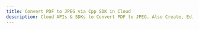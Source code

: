 ---title: Convert PDF to JPEG via Cpp SDK in Clouddescription: Cloud APIs & SDKs to Convert PDF to JPEG. Also Create, Edit & Render Microsoft Word & OpenOffice documents in the Cloud.---